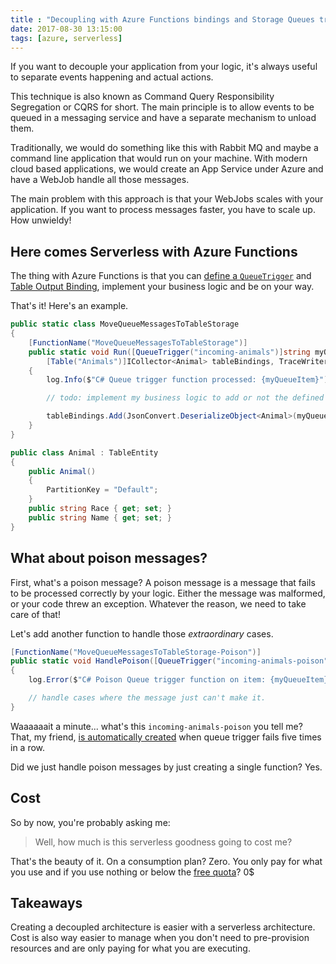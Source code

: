 ```yaml
---
title : "Decoupling with Azure Functions bindings and Storage Queues triggers"
date: 2017-08-30 13:15:00
tags: [azure, serverless]
---
```


If you want to decouple your application from your logic, it's always useful to separate events happening and actual actions.

This technique is also known as Command Query Responsibility Segregation or CQRS for short. The main principle is to allow events to be queued in a messaging service and have a separate mechanism to unload them.

Traditionally, we would do something like this with Rabbit MQ and maybe a command line application that would run on your machine. With modern cloud based applications, we would create an App Service under Azure and have a WebJob handle all those messages.

The main problem with this approach is that your WebJobs scales with your application. If you want to process messages faster, you have to scale up. How unwieldy!

## Here comes Serverless with Azure Functions

The thing with Azure Functions is that you can [define a `QueueTrigger`][QueueTrigger] and [Table Output Binding][TableOutputBinding], implement your business logic and be on your way.

That's it! Here's an example.


```csharp
public static class MoveQueueMessagesToTableStorage
{
    [FunctionName("MoveQueueMessagesToTableStorage")]        
    public static void Run([QueueTrigger("incoming-animals")]string myQueueItem,
        [Table("Animals")]ICollector<Animal> tableBindings, TraceWriter log)
    {           
        log.Info($"C# Queue trigger function processed: {myQueueItem}");

        // todo: implement my business logic to add or not the defined rows to my Table Storage

        tableBindings.Add(JsonConvert.DeserializeObject<Animal>(myQueueItem));            
    }
}

public class Animal : TableEntity
{
    public Animal()
    {
        PartitionKey = "Default";
    }
    public string Race { get; set; }
    public string Name { get; set; }
}
```

## What about poison messages?

First, what's a poison message? A poison message is a message that fails to be processed correctly by your logic. Either the message was malformed, or your code threw an exception. Whatever the reason, we need to take care of that!

Let's add another function to handle those *extraordinary* cases.

```csharp
[FunctionName("MoveQueueMessagesToTableStorage-Poison")]
public static void HandlePoison([QueueTrigger("incoming-animals-poison")]string myQueueItem, TraceWriter log)
{
    log.Error($"C# Poison Queue trigger function on item: {myQueueItem}");

    // handle cases where the message just can't make it.
}
```

Waaaaaait a minute... what's this `incoming-animals-poison` you tell me? That, my friend, [is automatically created][PoisonMessage] when queue trigger fails five times in a row.

Did we just handle poison messages by just creating a single function? Yes.

## Cost

So by now, you're probably asking me:

> Well, how much is this serverless goodness going to cost me?

That's the beauty of it. On a consumption plan? Zero. You only pay for what you use and if you use nothing or below the [free quota][FreeQuota]? 0$

## Takeaways

Creating a decoupled architecture is easier with a serverless architecture. Cost is also way easier to manage when you don't need to pre-provision resources and are only paying for what you are executing.

[QueueTrigger]: https://docs.microsoft.com/en-us/azure/azure-functions/functions-bindings-storage-queue?utm_source=marouill&utm_medium=blog&utm_campaign=101functions&utm_content=snippet
[TableOutputBinding]: https://docs.microsoft.com/en-us/azure/azure-functions/functions-bindings-storage-table?utm_source=marouill&utm_medium=blog&utm_campaign=101functions&utm_content=snippet
[PoisonMessage]: https://docs.microsoft.com/en-us/azure/azure-functions/functions-bindings-storage-queue#handling-poison-queue-messages?utm_source=marouill&utm_medium=blog&utm_campaign=101functions&utm_content=snippet
[FreeQuota]: https://azure.microsoft.com/en-ca/pricing/details/functions/?utm_source=marouill&utm_medium=blog&utm_campaign=101functions&utm_content=snippet
